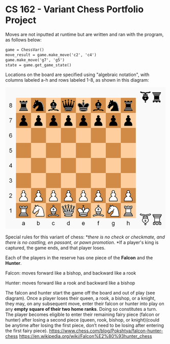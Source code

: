 # CS 162 - Variant Chess Portfolio Project

Moves are not inputted at runtime but are written and ran with the program, as follows below:
```
game = ChessVar()
move_result = game.make_move('c2', 'c4')
game.make_move('g7', 'g5')
state = game.get_game_state()
```
Locations on the board are specified using "algebraic notation", with columns labeled a-h and rows labeled 1-8, as shown in this diagram:

![board](board.png "starting position for game")

Special rules for this variant of chess:
**there is no check or *checkmate, and there is no castling, en passant, or pawn promotion**. 
*If a player's king is captured, the game ends, and that player loses. 

Each of the players in the reserve has one piece of the **Falcon** and the **Hunter**.

Falcon: moves forward like a bishop, and backward like a rook

Hunter: moves forward like a rook and backward like a bishop

The falcon and hunter start the game off the board and out of play (see diagram). Once a player loses their queen, a rook, a bishop, or a knight, they may, on any subsequent move, enter their falcon or hunter into play on any **empty square of their two home ranks**. Doing so constitutes a turn. The player becomes eligible to enter their remaining fairy piece (falcon or hunter) after losing a second piece (queen, rook, bishop, or knight)(could be anytime after losing the first piece, don’t need to be losing after entering the first fairy piece). https://www.chess.com/blog/Pokshtya/falcon-hunter-chess
https://en.wikipedia.org/wiki/Falcon%E2%80%93hunter_chess

